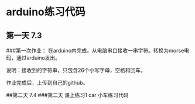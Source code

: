 ﻿# arduino练习代码

## 第一天 7.3
###第一次作业：
在arduino内完成。从电脑串口接收一串字符。转换为morse电码，通过arduino发出。

说明：接收到的字符串，只包含26个小写字母，空格和回车。

作业完成后，上传到自己的github。

##第二天 7.4
###第二天 课上练习1  car
小车练习代码